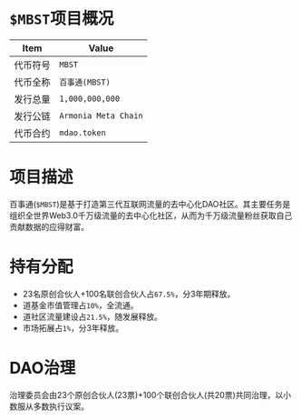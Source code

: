 # `$MBST`项目概况

|Item | Value|
|--|--|
| 代币符号 | `MBST` |
| 代币全称 | `百事通(MBST)` |
| 发行总量 | `1,000,000,000` |
| 发行公链 | `Armonia Meta Chain`|
| 代币合约 | `mdao.token` |

# 项目描述

百事通(`$MBST`)是基于打造第三代互联网流量的去中心化DAO社区。其主要任务是组织全世界Web3.0千万级流量的去中心化社区，从而为千万级流量粉丝获取自己贡献数据的应得财富。

# 持有分配

* 23名原创合伙人+100名联创合伙人占`67.5%`，分3年期释放。
* 道基金市值管理占`10%`，全流通。
* 道社区流量建设占`21.5%`，随发展释放。
* 市场拓展占`1%`，分3年释放。

# DAO治理

治理委员会由23个原创合伙人(23票)+100个联创合伙人(共20票)共同治理，以小数服从多数执行议案。